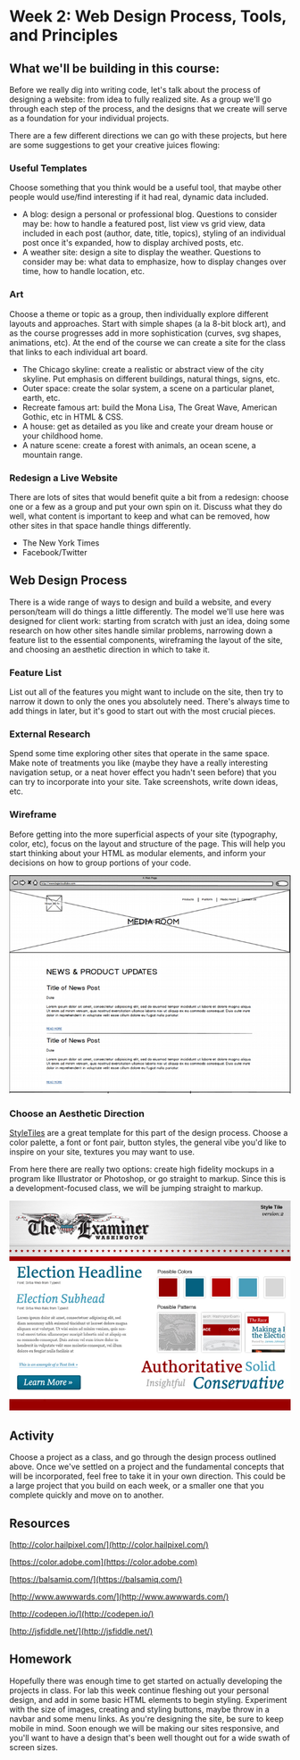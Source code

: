 # Week 2: Web Design Process, Tools, and Principles

## What we'll be building in this course:
Before we really dig into writing code, let's talk about the process of designing a website: from idea to fully realized site. As a group we'll go through each step of the process, and the designs that we create will serve as a foundation for your individual projects.

There are a few different directions we can go with these projects, but here are some suggestions to get your creative juices flowing:

### Useful Templates
Choose something that you think would be a useful tool, that maybe other people would use/find interesting if it had real, dynamic data included.
- A blog: design a personal or professional blog. Questions to consider may be: how to handle a featured post, list view vs grid view, data included in each post (author, date, title, topics), styling of an individual post once it's expanded, how to display archived posts, etc. 
- A weather site: design a site to display the weather. Questions to consider may be: what data to emphasize, how to display changes over time, how to handle location, etc.

### Art
Choose a theme or topic as a group, then individually explore different layouts and approaches. Start with simple shapes (a la 8-bit block art), and as the course progresses add in more sophistication (curves, svg shapes, animations, etc). At the end of the course we can create a site for the class that links to each individual art board.
- The Chicago skyline: create a realistic or abstract view of the city skyline. Put emphasis on different buildings, natural things, signs, etc.
- Outer space: create the solar system, a scene on a particular planet, earth, etc.
- Recreate famous art: build the Mona Lisa, The Great Wave, American Gothic, etc in HTML & CSS.
- A house: get as detailed as you like and create your dream house or your childhood home.
- A nature scene: create a forest with animals, an ocean scene, a mountain range.

### Redesign a Live Website
There are lots of sites that would benefit quite a bit from a redesign: choose one or a few as a group and put your own spin on it. Discuss what they do well, what content is important to keep and what can be removed, how other sites in that space handle things differently.
- The New York Times
- Facebook/Twitter

## Web Design Process
There is a wide range of ways to design and build a website, and every person/team will do things a little differently. The model we'll use here was designed for client work: starting from scratch with just an idea, doing some research on how other sites handle similar problems, narrowing down a feature list to the essential components, wireframing the layout of the site, and choosing an aesthetic direction in which to take it.

### Feature List
List out all of the features you might want to include on the site, then try to narrow it down to only the ones you absolutely need. There's always time to add things in later, but it's good to start out with the most crucial pieces.

### External Research
Spend some time exploring other sites that operate in the same space. Make note of treatments you like (maybe they have a really interesting navigation setup, or a neat hover effect you hadn't seen before) that you can try to incorporate into your site. Take screenshots, write down ideas, etc.

### Wireframe
Before getting into the more superficial aspects of your site (typography, color, etc), focus on the layout and structure of the page. This will help you start thinking about your HTML as modular elements, and inform your decisions on how to group portions of your code.

![](/img/wireframe.png)

### Choose an Aesthetic Direction
[StyleTiles](http://styletil.es/) are a great template for this part of the design process. Choose a color palette, a font or font pair, button styles, the general vibe you'd like to inspire on your site, textures you may want to use.

From here there are really two options: create high fidelity mockups in a program like Illustrator or Photoshop, or go straight to markup. Since this is a development-focused class, we will be jumping straight to markup.

![](/img/styletile.jpg)

## Activity
Choose a project as a class, and go through the design process outlined above. Once we've settled on a project and the fundamental concepts that will be incorporated, feel free to take it in your own direction. This could be a large project that you build on each week, or a smaller one that you complete quickly and move on to another.

## Resources

[http://color.hailpixel.com/](http://color.hailpixel.com/)

[https://color.adobe.com](https://color.adobe.com)

[https://balsamiq.com/](https://balsamiq.com/)

[http://www.awwwards.com/](http://www.awwwards.com/)

[http://codepen.io/](http://codepen.io/)

[http://jsfiddle.net/](http://jsfiddle.net/)

## Homework

Hopefully there was enough time to get started on actually developing the projects in class. For lab this week continue fleshing out your personal design, and add in some basic HTML elements to begin styling. Experiment with the size of images, creating and styling buttons, maybe throw in a navbar and some menu links. As you're designing the site, be sure to keep mobile in mind. Soon enough we will be making our sites responsive, and you'll want to have a design that's been well thought out for a wide swath of screen sizes.


